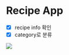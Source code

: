 # Recipe App

- [x] recipe info 확인
- [x] category로 분류

<img src='https://user-images.githubusercontent.com/30601503/97100900-e6c12a80-16db-11eb-80cb-fe57b33f0c91.png'/>

